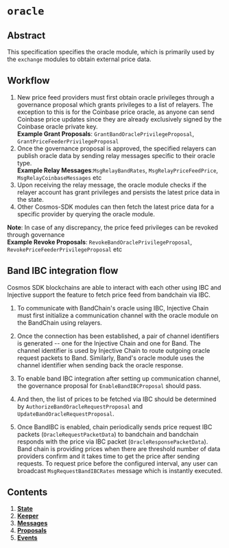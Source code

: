 <!--
order: 0
title: Oracle Overview
parent:
  title: "oracle"
-->

# `oracle`

## Abstract

This specification specifies the oracle module, which is primarily used by the `exchange` modules to obtain external price data.

## Workflow

1. New price feed providers must first obtain oracle privileges through a governance proposal which grants privileges to a list of relayers. The exception to this is for the Coinbase price oracle, as anyone can send Coinbase price updates since they are already exclusively signed by the Coinbase oracle private key. <br/>
   **Example Grant Proposals**: `GrantBandOraclePrivilegeProposal`, `GrantPriceFeederPrivilegeProposal`
2. Once the governance proposal is approved, the specified relayers can publish oracle data by sending relay messages specific to their oracle type.<br/>
   **Example Relay Messages**:`MsgRelayBandRates`, `MsgRelayPriceFeedPrice`, `MsgRelayCoinbaseMessages` etc
3. Upon receiving the relay message, the oracle module checks if the relayer account has grant privileges and persists the latest price data in the state.
4. Other Cosmos-SDK modules can then fetch the latest price data for a specific provider by querying the oracle module.

**Note**: In case of any discrepancy, the price feed privileges can be revoked through governance <br />
**Example Revoke Proposals**: `RevokeBandOraclePrivilegeProposal`, `RevokePriceFeederPrivilegeProposal` etc

## Band IBC integration flow

Cosmos SDK blockchains are able to interact with each other using IBC and Injective support the feature to fetch price feed from bandchain via IBC.

1. To communicate with BandChain's oracle using IBC, Injective Chain must first initialize a communication channel with the oracle module on the BandChain using relayers.

2. Once the connection has been established, a pair of channel identifiers is generated -- one for the Injective Chain and one for Band. The channel identifier is used by Injective Chain to route outgoing oracle request packets to Band. Similarly, Band's oracle module uses the channel identifier when sending back the oracle response.

3. To enable band IBC integration after setting up communication channel, the governance proposal for `EnableBandIBCProposal` should pass.

4. And then, the list of prices to be fetched via IBC should be determined by `AuthorizeBandOracleRequestProposal` and `UpdateBandOracleRequestProposal`.

5. Once BandIBC is enabled, chain periodically sends price request IBC packets (`OracleRequestPacketData`) to bandchain and bandchain responds with the price via IBC packet (`OracleResponsePacketData`). Band chain is providing prices when there are threshold number of data providers confirm and it takes time to get the price after sending requests. To request price before the configured interval, any user can broadcast `MsgRequestBandIBCRates` message which is instantly executed.

## Contents

1. **[State](./01_state.md)**
2. **[Keeper](./02_keeper.md)**
3. **[Messages](./03_messages.md)**
4. **[Proposals](./04_proposals.md)**
5. **[Events](./05_events.md)**

